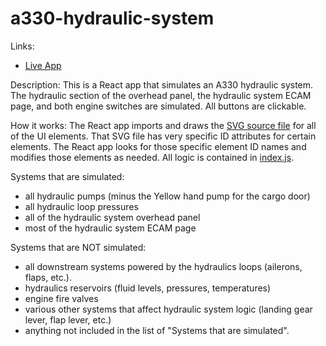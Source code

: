 # a330-hydraulic-system

Links:
- [Live App](https://a330-hydraulic-system-app-yqep8.ondigitalocean.app/)

Description:
This is a React app that simulates an A330 hydraulic system. The hydraulic section of the overhead panel, the hydraulic system ECAM page, and both engine switches are simulated. All buttons are clickable.

How it works:
The React app imports and draws the [SVG source file](https://github.com/JeffLatham/a330-hydraulic-system/tree/main/a330-hydraulic-system-app/src/svg) for all of the UI elements. That SVG file has very specific ID attributes for certain elements. The React app looks for those specific element ID names and modifies those elements as needed. All logic is contained in [index.js](https://github.com/JeffLatham/a330-hydraulic-system/blob/main/a330-hydraulic-system-app/src/index.js).

Systems that are simulated:
- all hydraulic pumps (minus the Yellow hand pump for the cargo door)
- all hydraulic loop pressures
- all of the hydraulic system overhead panel
- most of the hydraulic system ECAM page

Systems that are NOT simulated:
- all downstream systems powered by the hydraulics loops (ailerons, flaps, etc.).
- hydraulics reservoirs (fluid levels, pressures, temperatures)
- engine fire valves
- various other systems that affect hydraulic system logic (landing gear lever, flap lever, etc.)
- anything not included in the list of "Systems that are simulated".